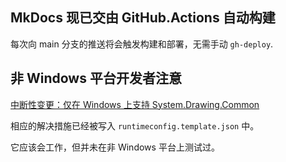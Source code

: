 ## MkDocs 现已交由 GitHub.Actions 自动构建
每次向 main 分支的推送将会触发构建和部署，无需手动 `gh-deploy`.

## 非 Windows 平台开发者注意
[中断性变更：仅在 Windows 上支持 System.Drawing.Common](https://aka.ms/systemdrawingnonwindows)

相应的解决措施已经被写入 `runtimeconfig.template.json` 中。

它应该会工作，但并未在非 Windows 平台上测试过。
